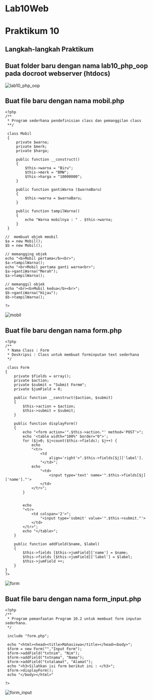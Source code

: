 # Lab10Web

# Praktikum 10

## Langkah-langkah Praktikum

## Buat folder baru dengan nama lab10_php_oop pada docroot webserver (htdocs)
![lab10_php_oop](https://user-images.githubusercontent.com/81541764/121777404-0bf7a000-cbbc-11eb-8b14-48269897b2b6.jpg)

## Buat file baru dengan nama mobil.php
~~~
<?php 
/**
 * Program sederhana pendefinisian class dan pemanggilan class
 **/

 class Mobil
 {
     private $warna;
     private $merk;
     private $harga;

     public function __construct()
     {
         $this->warna = "Biru";
         $this->merk = "BMW";
         $this->harga = "10000000";
     }

     public function gantiWarna ($warnaBaru)
     {
         $this->warna = $warnaBaru;
     }

     public function tampilWarna()
     {
         echo "Warna mobilnya : " . $this->warna;
     }
 }

//  membuat objek mmobil
$a = new Mobil();
$b = new Mobil();

// memangging objek
echo "<b>Mobil pertama</b><br>";
$a->tampilWarna();
echo "<br>Mobil pertama ganti warna<br>";
$a->gantiWarna("Merah");
$a->tampilWarna();

// memanggil objek
echo "<br><b>Mobil kedua</b><br>";
$b->gantiWarna("Hijau");
$b->tampilWarna();

?>
~~~
![mobil](https://user-images.githubusercontent.com/81541764/121750801-42d7a280-cb37-11eb-8ab9-31083e3820cc.JPG)

## Buat file baru dengan nama form.php
~~~
<?php 
/**
 * Nama Class : Form
 * Deskripsi : Class untuk membuat forminputan text sederhana
 */

 class Form
{
    private $fields = array();
    private $action;
    private $submit = "Submit Formm";
    private $jumField = 0;

    public function __construct($action, $submit)
    {
        $this->action = $action;
        $this->submit = $submit;
    }

    public function displayForm()
    {
        echo "<form action='".$this->action."' method='POST'>";
        echo '<table width="100%" border="0">';
        for ($j=0; $j<count($this->fields); $j++) {
            echo 
            "<tr>
                <td
                    align='right'>".$this->fields[$j]['label'].
                "</td>";
            echo 
                "<td>
                    <input type='text' name='".$this->fields[$j]['name']."'>
                </td>
            </tr>";
        }

    
        echo
        "<tr>
            <td colspan='2'>";
                "<input type='submit' value='".$this->submit."'>
            </td>
        </tr>";
        echo "</table>";
    }

    public function addField($name, $label)
    {
        $this->fields [$this->jumField]['name'] = $name;
        $this->fields [$this->jumField]['label'] = $label;
        $this->jumField ++;
    }
}
?>
~~~
![form](https://user-images.githubusercontent.com/81541764/121750986-90eca600-cb37-11eb-8cad-3f00de61ce4f.JPG)

## Buat file baru dengan nama form_input.php
~~~
<?php 
/**
 * Program pemanfaatan Program 10.2 untuk membuat form inputan sederhana.
 */

 include "form.php";

 echo "<html><head><title>Mahasiswa</title></head><body>";
 $form = new Form("","Input Form");
 $form->addField("txtnim", "Nim");
 $form->addField("txtnama", "Nama");
 $form->addField("txtalamat", "Alamat");
 echo "<h3>Silahkan isi form berikut ini : </h3>";
 $form->displayForm();
 echo "</body></html>"

?>
~~~
![form_input](https://user-images.githubusercontent.com/81541764/121751152-d315e780-cb37-11eb-90b7-4afd26c44b8b.JPG)
